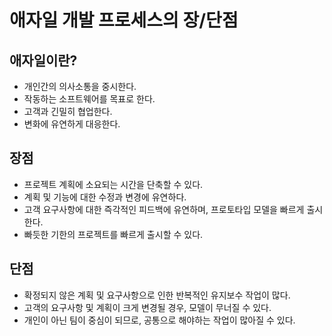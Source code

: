 # 애자일 개발 프로세스의 장/단점

## 애자일이란?

- 개인간의 의사소통을 중시한다.
- 작동하는 소프트웨어를 목표로 한다.
- 고객과 긴밀히 협업한다.
- 변화에 유연하게 대응한다.


## 장점

- 프로젝트 계획에 소요되는 시간을 단축할 수 있다.
- 계획 및 기능에 대한 수정과 변경에 유연하다.
- 고객 요구사항에 대한 즉각적인 피드백에 유연하며, 프로토타입 모델을 빠르게 출시한다.
- 빠듯한 기한의 프로젝트를 빠르게 출시할 수 있다.

## 단점

- 확정되지 않은 계획 및 요구사항으로 인한 반복적인 유지보수 작업이 많다.
- 고객의 요구사항 및 계획이 크게 변경될 경우, 모델이 무너질 수 있다.
- 개인이 아닌 팀이 중심이 되므로, 공통으로 해야하는 작업이 많아질 수 있다.

